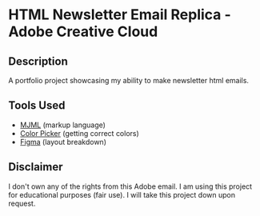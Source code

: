 # HTML Newsletter Email Replica - Adobe Creative Cloud

## Description

A portfolio project showcasing my ability to make newsletter html emails.

<!-- [desktop](./images/email-main.png) and [mobile](./images/email-main-mobile.png) -->

## Tools Used

- [MJML](https://documentation.mjml.io/) (markup language)
- [Color Picker](https://imagecolorpicker.com/en) (getting correct colors)
- [Figma](https://www.figma.com/) (layout breakdown)
<!-- - [Litmus PutsMail](https://putsmail.com/) (testing) -->

## Disclaimer

I don't own any of the rights from this Adobe email. I am using this project for educational purposes (fair use). I will take this project down upon request.
